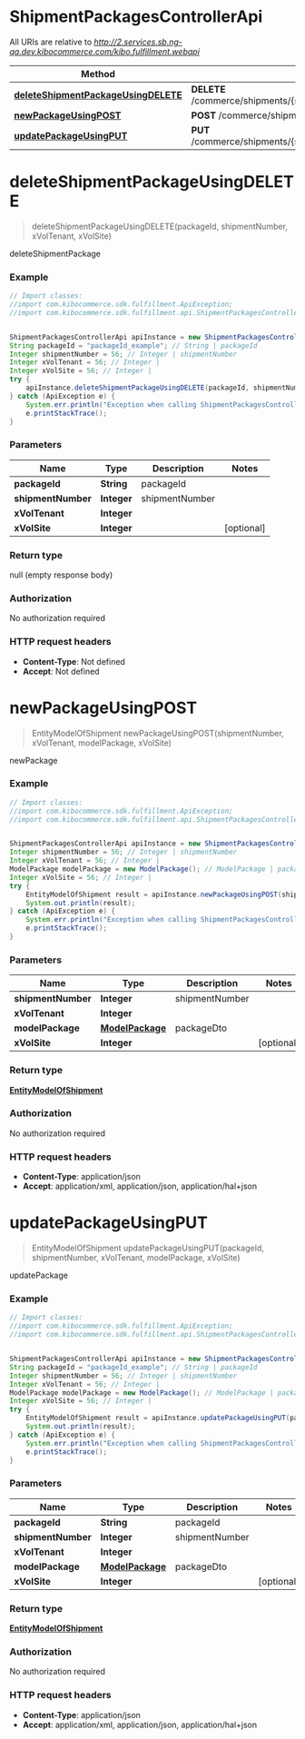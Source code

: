 # ShipmentPackagesControllerApi

All URIs are relative to *http://2.services.sb.ng-qa.dev.kibocommerce.com/kibo.fulfillment.webapi*

Method | HTTP request | Description
------------- | ------------- | -------------
[**deleteShipmentPackageUsingDELETE**](ShipmentPackagesControllerApi.md#deleteShipmentPackageUsingDELETE) | **DELETE** /commerce/shipments/{shipmentNumber}/packages/{packageId} | deleteShipmentPackage
[**newPackageUsingPOST**](ShipmentPackagesControllerApi.md#newPackageUsingPOST) | **POST** /commerce/shipments/{shipmentNumber}/packages | newPackage
[**updatePackageUsingPUT**](ShipmentPackagesControllerApi.md#updatePackageUsingPUT) | **PUT** /commerce/shipments/{shipmentNumber}/packages/{packageId} | updatePackage


<a name="deleteShipmentPackageUsingDELETE"></a>
# **deleteShipmentPackageUsingDELETE**
> deleteShipmentPackageUsingDELETE(packageId, shipmentNumber, xVolTenant, xVolSite)

deleteShipmentPackage

### Example
```java
// Import classes:
//import com.kibocommerce.sdk.fulfillment.ApiException;
//import com.kibocommerce.sdk.fulfillment.api.ShipmentPackagesControllerApi;


ShipmentPackagesControllerApi apiInstance = new ShipmentPackagesControllerApi();
String packageId = "packageId_example"; // String | packageId
Integer shipmentNumber = 56; // Integer | shipmentNumber
Integer xVolTenant = 56; // Integer | 
Integer xVolSite = 56; // Integer | 
try {
    apiInstance.deleteShipmentPackageUsingDELETE(packageId, shipmentNumber, xVolTenant, xVolSite);
} catch (ApiException e) {
    System.err.println("Exception when calling ShipmentPackagesControllerApi#deleteShipmentPackageUsingDELETE");
    e.printStackTrace();
}
```

### Parameters

Name | Type | Description  | Notes
------------- | ------------- | ------------- | -------------
 **packageId** | **String**| packageId |
 **shipmentNumber** | **Integer**| shipmentNumber |
 **xVolTenant** | **Integer**|  |
 **xVolSite** | **Integer**|  | [optional]

### Return type

null (empty response body)

### Authorization

No authorization required

### HTTP request headers

 - **Content-Type**: Not defined
 - **Accept**: Not defined

<a name="newPackageUsingPOST"></a>
# **newPackageUsingPOST**
> EntityModelOfShipment newPackageUsingPOST(shipmentNumber, xVolTenant, modelPackage, xVolSite)

newPackage

### Example
```java
// Import classes:
//import com.kibocommerce.sdk.fulfillment.ApiException;
//import com.kibocommerce.sdk.fulfillment.api.ShipmentPackagesControllerApi;


ShipmentPackagesControllerApi apiInstance = new ShipmentPackagesControllerApi();
Integer shipmentNumber = 56; // Integer | shipmentNumber
Integer xVolTenant = 56; // Integer | 
ModelPackage modelPackage = new ModelPackage(); // ModelPackage | packageDto
Integer xVolSite = 56; // Integer | 
try {
    EntityModelOfShipment result = apiInstance.newPackageUsingPOST(shipmentNumber, xVolTenant, modelPackage, xVolSite);
    System.out.println(result);
} catch (ApiException e) {
    System.err.println("Exception when calling ShipmentPackagesControllerApi#newPackageUsingPOST");
    e.printStackTrace();
}
```

### Parameters

Name | Type | Description  | Notes
------------- | ------------- | ------------- | -------------
 **shipmentNumber** | **Integer**| shipmentNumber |
 **xVolTenant** | **Integer**|  |
 **modelPackage** | [**ModelPackage**](ModelPackage.md)| packageDto |
 **xVolSite** | **Integer**|  | [optional]

### Return type

[**EntityModelOfShipment**](EntityModelOfShipment.md)

### Authorization

No authorization required

### HTTP request headers

 - **Content-Type**: application/json
 - **Accept**: application/xml, application/json, application/hal+json

<a name="updatePackageUsingPUT"></a>
# **updatePackageUsingPUT**
> EntityModelOfShipment updatePackageUsingPUT(packageId, shipmentNumber, xVolTenant, modelPackage, xVolSite)

updatePackage

### Example
```java
// Import classes:
//import com.kibocommerce.sdk.fulfillment.ApiException;
//import com.kibocommerce.sdk.fulfillment.api.ShipmentPackagesControllerApi;


ShipmentPackagesControllerApi apiInstance = new ShipmentPackagesControllerApi();
String packageId = "packageId_example"; // String | packageId
Integer shipmentNumber = 56; // Integer | shipmentNumber
Integer xVolTenant = 56; // Integer | 
ModelPackage modelPackage = new ModelPackage(); // ModelPackage | packageDto
Integer xVolSite = 56; // Integer | 
try {
    EntityModelOfShipment result = apiInstance.updatePackageUsingPUT(packageId, shipmentNumber, xVolTenant, modelPackage, xVolSite);
    System.out.println(result);
} catch (ApiException e) {
    System.err.println("Exception when calling ShipmentPackagesControllerApi#updatePackageUsingPUT");
    e.printStackTrace();
}
```

### Parameters

Name | Type | Description  | Notes
------------- | ------------- | ------------- | -------------
 **packageId** | **String**| packageId |
 **shipmentNumber** | **Integer**| shipmentNumber |
 **xVolTenant** | **Integer**|  |
 **modelPackage** | [**ModelPackage**](ModelPackage.md)| packageDto |
 **xVolSite** | **Integer**|  | [optional]

### Return type

[**EntityModelOfShipment**](EntityModelOfShipment.md)

### Authorization

No authorization required

### HTTP request headers

 - **Content-Type**: application/json
 - **Accept**: application/xml, application/json, application/hal+json

